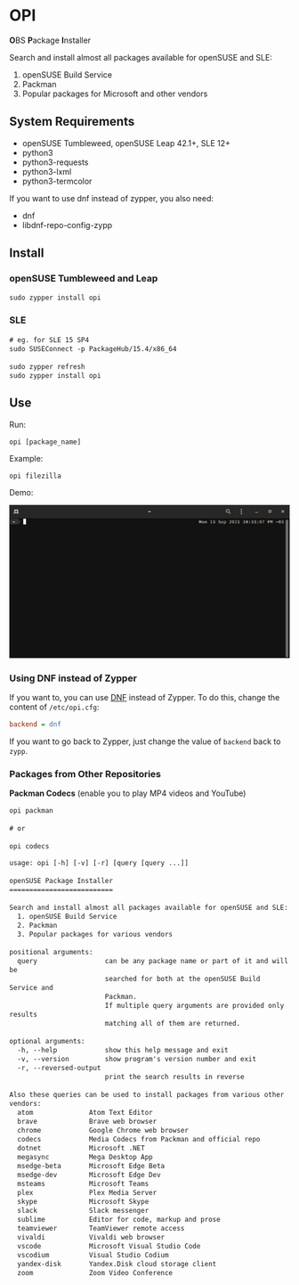 # OPI

**O**BS **P**ackage **I**nstaller

Search and install almost all packages available for openSUSE and SLE:

1. openSUSE Build Service
2. Packman
3. Popular packages for Microsoft and other vendors

## System Requirements

- openSUSE Tumbleweed, openSUSE Leap 42.1+, SLE 12+
- python3
- python3-requests
- python3-lxml
- python3-termcolor

If you want to use dnf instead of zypper, you also need:
- dnf
- libdnf-repo-config-zypp

## Install

### openSUSE Tumbleweed and Leap

```
sudo zypper install opi
```

### SLE

```
# eg. for SLE 15 SP4
sudo SUSEConnect -p PackageHub/15.4/x86_64

sudo zypper refresh
sudo zypper install opi
```

## Use

Run:

```
opi [package_name]
```

Example:
```
opi filezilla
```

Demo:

![Screenshot](demo.gif)

### Using DNF instead of Zypper
If you want to, you can use [DNF](https://en.opensuse.org/SDB:DNF) instead of Zypper.
To do this, change the content of `/etc/opi.cfg`:

```cfg
backend = dnf
```

If you want to go back to Zypper, just change the value of `backend` back to `zypp`.

### Packages from Other Repositories

**Packman Codecs** (enable you to play MP4 videos and YouTube)

```
opi packman

# or

opi codecs
```

```
usage: opi [-h] [-v] [-r] [query [query ...]]

openSUSE Package Installer
==========================

Search and install almost all packages available for openSUSE and SLE:
  1. openSUSE Build Service
  2. Packman
  3. Popular packages for various vendors

positional arguments:
  query                 can be any package name or part of it and will be
                        searched for both at the openSUSE Build Service and
                        Packman.
                        If multiple query arguments are provided only results
                        matching all of them are returned.

optional arguments:
  -h, --help            show this help message and exit
  -v, --version         show program's version number and exit
  -r, --reversed-output
                        print the search results in reverse

Also these queries can be used to install packages from various other vendors:
  atom              Atom Text Editor
  brave             Brave web browser
  chrome            Google Chrome web browser
  codecs            Media Codecs from Packman and official repo
  dotnet            Microsoft .NET
  megasync          Mega Desktop App
  msedge-beta       Microsoft Edge Beta
  msedge-dev        Microsoft Edge Dev
  msteams           Microsoft Teams
  plex              Plex Media Server
  skype             Microsoft Skype
  slack             Slack messenger
  sublime           Editor for code, markup and prose
  teamviewer        TeamViewer remote access
  vivaldi           Vivaldi web browser
  vscode            Microsoft Visual Studio Code
  vscodium          Visual Studio Codium
  yandex-disk       Yandex.Disk cloud storage client
  zoom              Zoom Video Conference
```
